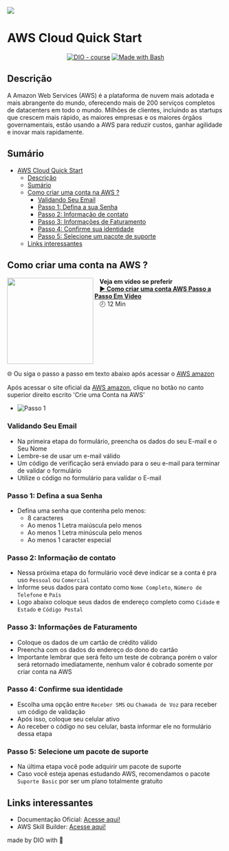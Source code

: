 ![](./assets/banner.png)

# AWS Cloud Quick Start

<p align="center">
<a href="https://dio.me/"><img src="https://img.shields.io/badge/DIO-Course-FCCD00?logo=youtube" alt="DIO - course"></a>
<a href="https://www.gnu.org/software/bash/" title="Material"><img src="https://img.shields.io/badge/Support-Material-FCCD00?logo=gnu-bash&amp;logoColor=white" alt="Made with Bash"></a></p>

## Descrição

A Amazon Web Services (AWS) é a plataforma de nuvem mais adotada e mais abrangente do mundo, oferecendo mais de 200 serviços completos de datacenters em todo o mundo. Milhões de clientes, incluindo as startups que crescem mais rápido, as maiores empresas e os maiores órgãos governamentais, estão usando a AWS para reduzir custos, ganhar agilidade e inovar mais rapidamente.

## Sumário

- [AWS Cloud Quick Start](#aws-cloud-quick-start)
  - [Descrição](#descrição)
  - [Sumário](#sumário)
  - [Como criar uma conta na AWS ?](#como-criar-uma-conta-na-aws-)
    - [Validando Seu Email](#validando-seu-email)
    - [Passo 1: Defina a sua Senha](#passo-1-defina-a-sua-senha)
    - [Passo 2: Informação de contato](#passo-2-informação-de-contato)
    - [Passo 3: Informações de Faturamento](#passo-3-informações-de-faturamento)
    - [Passo 4: Confirme sua identidade](#passo-4-confirme-sua-identidade)
    - [Passo 5: Selecione um pacote de suporte](#passo-5-selecione-um-pacote-de-suporte)
  - [Links interessantes](#links-interessantes)

## Como criar uma conta na AWS ?


[<img src="./assets/imgs/preview.png" align="left" width="200" />](https://www.youtube.com/watch?v=7fj3FNMcdlI)
&nbsp;&nbsp;
**Veja em vídeo se preferir**
<br />
&nbsp;&nbsp; **[▶️ Como criar uma conta AWS Passo a Passo Em Vídeo](https://www.youtube.com/watch?v=7fj3FNMcdlI)**
<br /> &nbsp;&nbsp;&nbsp;🕗 12 Min
<img align="center" width="100%" height="0" />

🌐 Ou siga o passo a passo em texto abaixo após acessar o [AWS amazon](https://aws.amazon.com/pt/)

Após acessar o site oficial da [AWS amazon](https://aws.amazon.com/pt/), clique no botão no canto superior direito escrito 'Crie uma Conta na AWS'

- ![Passo 1](./assets/imgs/1%20-%20create.png)

### Validando Seu Email

- Na primeira etapa do formulário, preencha os dados do seu E-mail e o Seu Nome
- Lembre-se de usar um e-mail válido
- Um código de verificação será enviado para o seu e-mail para terminar de validar o formulário
- Utilize o código no formulário para validar o E-mail

### Passo 1: Defina a sua Senha

- Defina uma senha que contenha pelo menos:
  - 8 caracteres
  - Ao menos 1 Letra maiúscula pelo menos
  - Ao menos 1 Letra minúscula pelo menos
  - Ao menos 1 caracter especial

### Passo 2: Informação de contato

- Nessa próxima etapa do formulário você deve indicar se a conta é pra uso `Pessoal` ou `Comercial`
- Informe seus dados para contato como `Nome Completo`, `Número de Telefone` e `País`
- Logo abaixo coloque seus dados de endereço completo como `Cidade` e `Estado` e `Código Postal`

### Passo 3: Informações de Faturamento

- Coloque os dados de um cartão de crédito válido
- Preencha com os dados do endereço do dono do cartão
- Importante lembrar que será feito um teste de cobrança porém o valor será retornado imediatamente, nenhum valor é cobrado somente por criar conta na AWS

### Passo 4: Confirme sua identidade

- Escolha uma opção entre `Receber SMS` ou `Chamada de Voz` para receber um código de validação
- Após isso, coloque seu celular ativo
- Ao receber o código no seu celular, basta informar ele no formulário dessa etapa

### Passo 5: Selecione um pacote de suporte

- Na última etapa você pode adquirir um pacote de suporte
- Caso você esteja apenas estudando AWS, recomendamos o pacote `Suporte Basic` por ser um plano totalmente gratuíto

## Links interessantes

- Documentação Oficial:
  [Acesse aqui!](https://docs.aws.amazon.com/)
- AWS Skill Builder:
  [Acesse aqui!](https://explore.skillbuilder.aws/learn)

made by DIO with 💜
